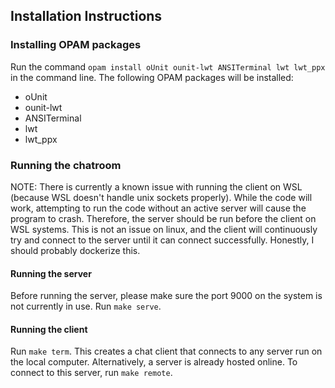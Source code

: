 ## Installation Instructions

### Installing OPAM packages
Run the command `opam install oUnit ounit-lwt ANSITerminal lwt lwt_ppx` in the command line. The following OPAM packages will be installed:
- oUnit
- ounit-lwt
- ANSITerminal
- lwt
- lwt_ppx

### Running the chatroom
NOTE: There is currently a known issue with running the client on WSL (because
WSL doesn't handle unix sockets properly). While the code will work, attempting
to run the code without an active server will cause the program to crash.
Therefore, the server should be run before the client on WSL systems. This is
not an issue on linux, and the client will continuously try and connect to the
server until it can connect successfully. Honestly, I should probably dockerize
this.

#### Running the server
Before running the server, please make sure the port 9000 on the system is not
currently in use.
Run `make serve`.

#### Running the client
Run `make term`. This creates a chat client that connects to any server run on
the local computer.
Alternatively, a server is already hosted online. To connect to this server, run
`make remote`.
